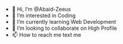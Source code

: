 - 👋 Hi, I’m @Abaid-Zeeus
- 👀 I’m interested in Coding
- 🌱 I’m currently learning Web Development
- 💞️ I’m looking to collaborate on High Profile
- 📫 How to reach me text me 

<!---
Abaid-Zeeus/Abaid-Zeeus is a ✨ special ✨ repository because its `README.md` (this file) appears on your GitHub profile.
You can click the Preview link to take a look at your changes.
--->
